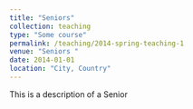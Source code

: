 ```yaml
---
title: "Seniors"
collection: teaching
type: "Some course"
permalink: /teaching/2014-spring-teaching-1
venue: "Seniors "
date: 2014-01-01
location: "City, Country"
---
```


This is a description of a Senior